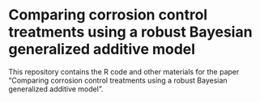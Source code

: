 
<!-- README.md is generated from README.Rmd. Please edit that file -->

# Comparing corrosion control treatments using a robust Bayesian generalized additive model

This repository contains the R code and other materials for the paper
“Comparing corrosion control treatments using a robust Bayesian
generalized additive model”.
